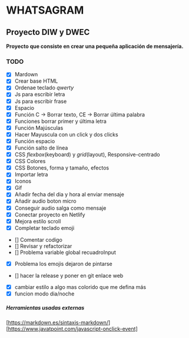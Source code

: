 # WHATSAGRAM
## Proyecto DIW y DWEC 

**Proyecto que consiste en crear una pequeña aplicación de mensajería.**

### TODO

- [x] Mardown
- [x] Crear base HTML
- [x] Ordenae teclado *qwerty*
- [x] Js para escribir letra
- [x] Js para escribir frase
- [x] Espacio
- [x] Función C -> Borrar texto, CE -> Borrar última palabra
- [x] Funciones borrar primer y última letra
- [x] Función Majúsculas
- [x] Hacer Mayuscula con un click y dos clicks
- [x] Función espacio
- [x] Función salto de línea
- [x] CSS *flexbox*(keyboard) y *grid*(layout), Responsive-centrado
- [x] CSS Colores
- [x] CSS Botones, forma y tamaño, efectos
- [x] Importar letra
- [x] Iconos
- [x] Gif
- [x] Añadir fecha del dia y hora al enviar mensaje
- [x] Añadir audio boton micro
- [x] Conseguir audio salga como mensaje
- [x] Conectar proyecto en Netlify
- [x] Mejora estilo scroll
- [x] Completar teclado emoji
- [] Comentar codigo
- [] Revisar y refactorizar
- [] Problema variable global recuadroInput
- [x] Problema los emojis dejaron de pintarse
- [] hacer la release y poner en git enlace web
- [x] cambiar estilo a algo mas colorido que me defina más
- [x] funcion modo dia/noche

##### Herramientas usadas externas
[https://markdown.es/sintaxis-markdown/]
[https://www.javatpoint.com/javascript-onclick-event]